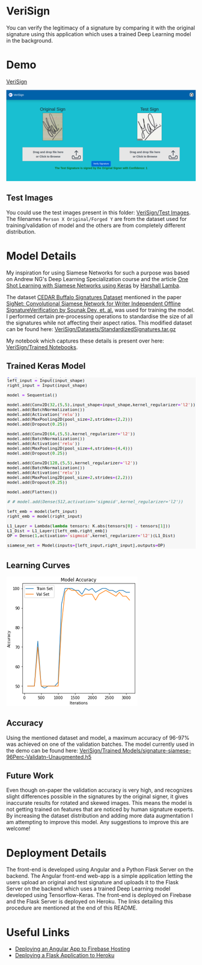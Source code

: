 # VeriSign

You can verify the legitimacy of a signature by comparing it with the original signature using this application which uses a trained Deep Learning model in the background.

# Demo

[VeriSign](https://veri-sign.web.app/)

<img src="README_Images/Demo Screenshot.png"/>

## Test Images

You could use the test images present in this folder: [VeriSign/Test Images](https://github.com/kartik2112/VeriSign/tree/master/Test%20Images). The filenames `Person X Original/Forged Y` are from the dataset used for training/validation of model and the others are from completely different distribution.

# Model Details

My inspiration for using Siamese Networks for such a purpose was based on Andrew NG's Deep Learning Specialization course and the article [One Shot Learning with Siamese Networks using Keras](https://towardsdatascience.com/one-shot-learning-with-siamese-networks-using-keras-17f34e75bb3d) by [Harshall Lamba](https://github.com/hlamba28).

The dataset [CEDAR Buffalo Signatures Dataset](http://www.cedar.buffalo.edu/NIJ/data/signatures.rar) mentioned in the paper [SigNet: Convolutional Siamese Network for Writer Independent Offline SignatureVerification by Sounak Dey, et. al.](https://arxiv.org/pdf/1707.02131.pdf) was used for training the model. I performed certain pre-processing operations to standardise the size of all the signatures while not affecting their aspect ratios. This modified dataset can be found here: [VeriSign/Datasets/StandardizedSignatures.tar.gz](https://github.com/kartik2112/VeriSign/blob/master/Datasets/StandardizedSignatures.tar.gz)

My notebook which captures these details is present over here: [VeriSign/Trained Notebooks](https://github.com/kartik2112/VeriSign/tree/master/Trained%20Notebooks). 

## Trained Keras Model

<img src="README_Images/Model.png"/>

## Learning Curves

<img src="README_Images/Learning Curves.png"/>

## Accuracy

Using the mentioned dataset and model, a maximum accuracy of 96-97% was achieved on one of the validation batches. The model currently used in the demo can be found here: [VeriSign/Trained Models/signature-siamese-96Perc-Validatn-Unaugmented.h5](https://github.com/kartik2112/VeriSign/blob/master/Trained%20Models/signature-siamese-96Perc-Validatn-Unaugmented.h5)

## Future Work

Even though on-paper the validation accuracy is very high, and recognizes slight differences possible in the signatures by the original signer, it gives inaccurate results for rotated and skewed images. This means the model is not getting trained on features that are noticed by human signature experts. By increasing the dataset distribution and adding more data augmentation I am attempting to improve this model. Any suggestions to improve this are welcome!

# Deployment Details

The front-end is developed using Angular and a Python Flask Server on the backend. The Angular front-end web-app is a simple application letting the users upload an original and test signature and uploads it to the Flask Server on the backend which uses a trained Deep Learning model developed using Tensorflow-Keras. The front-end is deployed on Firebase and the Flask Server is deployed on Heroku. The links detailing this procedure are mentioned at the end of this README.

# Useful Links

* [Deploying an Angular App to Firebase Hosting](https://alligator.io/angular/deploying-angular-app-to-firebase/)
* [Deploying a Flask Application to Heroku](https://stackabuse.com/deploying-a-flask-application-to-heroku/)
